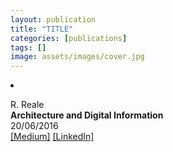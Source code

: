 ```yaml
---
layout: publication
title: "TITLE"
categories: [publications]
tags: []
image: assets/images/cover.jpg
---
```

<!-- Item: TODO -->
<li ><p>
R. Reale<br>
<b>Architecture and Digital Information</b><br>
20/06/2016
<br />
<a href="https://medium.com/@robertoreale/architecture-digital-information-4c95fd2c6233" target="_blank">[Medium]</a>
<a href="https://www.linkedin.com/pulse/architecture-digital-information-roberto-reale/" target="_blank">[LinkedIn]</a>
</p>
<div id="bib_TODO" class="bibtex noshow">
<pre>
</pre>
</div>
</li>
